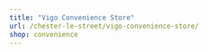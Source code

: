 ```yaml
---
title: "Vigo Convenience Store"
url: /chester-le-street/vigo-convenience-store/
shop: convenience
---
```

